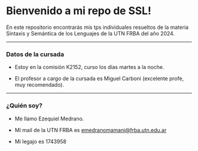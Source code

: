 # Bienvenido a mi repo de SSL!

En este repositorio encontrarás mis tps individuales resueltos de la materia Sintaxis y Semántica de los Lenguajes de la UTN FRBA del año 2024.


--------------


### Datos de la cursada

- Estoy en la comisión K2152, curso los días martes a la noche.

- El profesor a cargo de la cursada es Miguel Carboni (excelente profe, muy recomendado).



--------------

### ¿Quién soy?

- Me llamo Ezequiel Medrano.

- Mi mail de la UTN FRBA es emedranomamani@frba.utn.edu.ar

- Mi legajo es 1743958